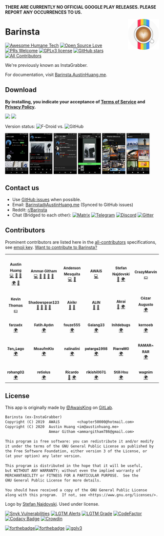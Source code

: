 **THERE ARE CURRENTLY NO OFFICIAL GOOGLE PLAY RELEASES. PLEASE REPORT ANY OCCURRENCES TO US.**

<img src="./app/src/main/ic_launcher-round.png" alt="Barinsta logo" align="right" width="20%"/>

# Barinsta

[![Awesome Humane Tech](https://raw.githubusercontent.com/humanetech-community/awesome-humane-tech/main/humane-tech-badge.svg?sanitize=true)](https://github.com/humanetech-community/awesome-humane-tech)
[![Open Source Love](https://badges.frapsoft.com/os/v3/open-source.svg?v=103)](https://github.com/ellerbrock/open-source-badges/)
[![PRs Welcome](https://img.shields.io/badge/PRs-welcome-brightgreen.svg)](http://makeapullrequest.com)
[![GPLv3 license](https://img.shields.io/badge/License-GPLv3-blue.svg)](./LICENSE)
[![GitHub stars](https://img.shields.io/github/stars/austinhuang0131/instagrabber.svg?style=social&label=Star)](https://GitHub.com/austinhuang0131/barinsta/stargazers/)<!-- ALL-CONTRIBUTORS-BADGE:START - Do not remove or modify this section -->
[![All Contributors](https://img.shields.io/badge/all_contributors-30-orange.svg)](#contributors)
<!-- ALL-CONTRIBUTORS-BADGE:END -->

We're previously known as InstaGrabber.

For documentation, visit [Barinsta.AustinHuang.me](https://barinsta.austinhuang.me).

## Download

**By installing, you indicate your acceptance of [Terms of Service](https://barinsta.austinhuang.me/en/latest/tos/) and [Privacy Policy](https://barinsta.austinhuang.me/en/latest/privacy/).**

<a href="https://f-droid.org/en/packages/me.austinhuang.instagrabber/"><img src="https://fdroid.gitlab.io/artwork/badge/get-it-on.png" height="75"></a>
<a href="https://github.com/austinhuang0131/barinsta/releases/latest"><img src="https://raw.githubusercontent.com/andOTP/andOTP/master/assets/badges/get-it-on-github.png" height="75"></a>

Version status: ![F-Droid](https://img.shields.io/f-droid/v/me.austinhuang.instagrabber.svg) vs. ![GitHub](https://img.shields.io/github/release/austinhuang0131/barinsta.svg?logo=github)

<a href="https://github.com/austinhuang0131/instagrabber/blob/master/fastlane/metadata/android/en-US/images/phoneScreenshots/1.jpg"><img src="./fastlane/metadata/android/en-US/images/phoneScreenshots/1.jpg" alt="Profile" width="15%"/></a>
<a href="https://github.com/austinhuang0131/instagrabber/blob/master/fastlane/metadata/android/en-US/images/phoneScreenshots/2.jpg"><img src="./fastlane/metadata/android/en-US/images/phoneScreenshots/2.jpg" alt="Post" width="15%"/></a>
<a href="https://github.com/austinhuang0131/instagrabber/blob/master/fastlane/metadata/android/en-US/images/phoneScreenshots/3.jpg"><img src="./fastlane/metadata/android/en-US/images/phoneScreenshots/3.jpg" alt="Comments" width="15%"/></a>
<a href="https://github.com/austinhuang0131/instagrabber/blob/master/fastlane/metadata/android/en-US/images/phoneScreenshots/4.jpg"><img src="./fastlane/metadata/android/en-US/images/phoneScreenshots/4.jpg" alt="Story" width="15%"/></a>
<a href="https://github.com/austinhuang0131/instagrabber/blob/master/fastlane/metadata/android/en-US/images/phoneScreenshots/5.jpg"><img src="./fastlane/metadata/android/en-US/images/phoneScreenshots/5.jpg" alt="Hashtag" width="15%"/></a>
<a href="https://github.com/austinhuang0131/instagrabber/blob/master/fastlane/metadata/android/en-US/images/phoneScreenshots/6.jpg"><img src="./fastlane/metadata/android/en-US/images/phoneScreenshots/6.jpg" alt="Discover Topics" width="15%"/></a>

## Contact us

* Use [GitHub issues](https://github.com/austinhuang0131/instagrabber/issues) when possible.
* Email: [Barinsta@AustinHuang.me](mailto:barinsta@austinhuang.me?body=Please%20note%20that%20your%20email%20address%20and%20the%20entire%20content%20will%20be%20published%20onto%20GitHub%20issues.%20If%20you%20do%20not%20wish%20to%20do%20that%2C%20use%20other%20contact%20methods%20instead.) (Synced to GitHub issues)
* Reddit: [r/Barinsta](https://reddit.com/r/barinsta)
* Chat (Bridged to each other): [![Matrix](https://img.shields.io/badge/Matrix-%23Barinsta:matrix.org-000000?logo=matrix)](https://matrix.to/#/#barinsta:matrix.org) [![Telegram](https://img.shields.io/badge/Telegram-@Grabber__App-2CA5E0?logo=telegram)](https://t.me/grabber_app) [![Discord](https://img.shields.io/badge/Discord-YtEDzN2-7289da?logo=discord&logoColor=white)](https://discord.gg/YtEDzN2) [![Gitter](https://img.shields.io/badge/Gitter-InstaGrabber/General-ed1965?logo=gitter)](https://gitter.im/instagrabber/general)

## Contributors

Prominent contributors are listed here in the [all-contributors](https://allcontributors.org/) specifications, see [emoji key](https://allcontributors.org/docs/en/emoji-key). [Want to contribute to Barinsta?](https://github.com/austinhuang0131/barinsta/blob/master/.github/CONTRIBUTING.md)

<!-- ALL-CONTRIBUTORS-LIST:START - Do not remove or modify this section -->
<!-- prettier-ignore-start -->
<!-- markdownlint-disable -->
<table>
  <tr>
    <td align="center"><a href="https://austinhuang.me"><img src="https://avatars1.githubusercontent.com/u/16656689?s=100" width="100px;" alt=""/><br /><sub><b>Austin Huang</b></sub></a><br /><a href="https://github.com/austinhuang0131/barinsta/commits?author=austinhuang0131" title="Code">💻</a> <a href="https://github.com/austinhuang0131/barinsta/commits?author=austinhuang0131" title="Documentation">📖</a> <a href="#question-austinhuang0131" title="Answering Questions">💬</a> <a href="https://crowdin.com/project/instagrabber" title="Translation">🌍</a> <a href="#ideas-austinhuang0131" title="Ideas, Planning, & Feedback">🤔</a></td>
    <td align="center"><a href="https://github.com/ammargitham"><img src="https://avatars0.githubusercontent.com/u/8017365?s=100" width="100px;" alt=""/><br /><sub><b>Ammar Githam</b></sub></a><br /><a href="https://github.com/austinhuang0131/barinsta/commits?author=ammargitham" title="Code">💻</a> <a href="#design-ammargitham" title="Design">🎨</a> <a href="#ideas-ammargitham" title="Ideas, Planning, & Feedback">🤔</a> <a href="#maintenance-ammargitham" title="Maintenance">🚧</a> <a href="#question-ammargitham" title="Answering Questions">💬</a></td>
    <td align="center"><a href="https://github.com/andersonvom"><img src="https://avatars3.githubusercontent.com/u/69922?v=4?s=100" width="100px;" alt=""/><br /><sub><b>Anderson Mesquita</b></sub></a><br /><a href="https://github.com/austinhuang0131/barinsta/commits?author=andersonvom" title="Code">💻</a> <a href="https://github.com/austinhuang0131/barinsta/issues?q=author%3Aandersonvom" title="Bug reports">🐛</a></td>
    <td align="center"><a href="http://rerolledgeek.blogspot.com/"><img src="https://avatars3.githubusercontent.com/u/5278488?s=100" width="100px;" alt=""/><br /><sub><b>AWAiS</b></sub></a><br /><a href="https://github.com/austinhuang0131/barinsta/commits?author=AwaisKing" title="Code">💻</a></td>
    <td align="center"><a href="https://stefannajdovski.com/"><img src="https://avatars2.githubusercontent.com/u/42580385?v=4?s=100" width="100px;" alt=""/><br /><sub><b>Stefan Najdovski</b></sub></a><br /><a href="#design-snajdovski" title="Design">🎨</a> <a href="https://crowdin.com/project/instagrabber" title="Translation">🌍</a></td>
    <td align="center"><a href="https://github.com/CrazyMarvin"><img src="https://avatars3.githubusercontent.com/u/15004217?v=4?s=100" width="100px;" alt=""/><br /><sub><b>CrazyMarvin</b></sub></a><br /><a href="#financial-CrazyMarvin" title="Financial">💵</a></td>
  </tr>
  <tr>
    <td align="center"><a href="http://kevinthomas.dev"><img src="https://avatars2.githubusercontent.com/u/15370181?s=100" width="100px;" alt=""/><br /><sub><b>Kevin Thomas</b></sub></a><br /><a href="#financial-KevinNThomas" title="Financial">💵</a></td>
    <td align="center"><a href="https://github.com/Shadowspear123"><img src="https://avatars1.githubusercontent.com/u/50462281?s=100" width="100px;" alt=""/><br /><sub><b>Shadowspear123</b></sub></a><br /><a href="#blog-Shadowspear123" title="Blogposts">📝</a> <a href="https://github.com/austinhuang0131/barinsta/issues?q=author%3AShadowspear123" title="Bug reports">🐛</a> <a href="#ideas-Shadowspear123" title="Ideas, Planning, & Feedback">🤔</a> <a href="#question-Shadowspear123" title="Answering Questions">💬</a></td>
    <td align="center"><a href="https://airikr.me/"><img src="https://avatars0.githubusercontent.com/u/53869451?s=100" width="100px;" alt=""/><br /><sub><b>Airikr</b></sub></a><br /><a href="#ideas-e-edgren" title="Ideas, Planning, & Feedback">🤔</a> <a href="#question-e-edgren" title="Answering Questions">💬</a></td>
    <td align="center"><a href="https://alin.atwebpages.com/"><img src="https://avatars2.githubusercontent.com/u/13281020?v=4?s=100" width="100px;" alt=""/><br /><sub><b>ALIN</b></sub></a><br /><a href="https://github.com/austinhuang0131/barinsta/issues?q=author%3Aalin-1" title="Bug reports">🐛</a> <a href="#ideas-alin-1" title="Ideas, Planning, & Feedback">🤔</a></td>
    <td align="center"><a href="https://github.com/Akrai"><img src="https://avatars1.githubusercontent.com/u/5624597?v=4?s=100" width="100px;" alt=""/><br /><sub><b>Akrai</b></sub></a><br /><a href="#ideas-Akrai" title="Ideas, Planning, & Feedback">🤔</a> <a href="https://crowdin.com/project/instagrabber" title="Translation">🌍</a></td>
    <td align="center"><a href="https://github.com/cizordj"><img src="https://avatars2.githubusercontent.com/u/32869222?v=4?s=100" width="100px;" alt=""/><br /><sub><b>Cézar Augusto</b></sub></a><br /><a href="https://crowdin.com/project/instagrabber" title="Translation">🌍</a></td>
  </tr>
  <tr>
    <td align="center"><a href="https://github.com/farzadx"><img src="https://avatars2.githubusercontent.com/u/70059397?v=4?s=100" width="100px;" alt=""/><br /><sub><b>farzadx</b></sub></a><br /><a href="https://crowdin.com/project/instagrabber" title="Translation">🌍</a></td>
    <td align="center"><a href="https://github.com/faydin"><img src="https://avatars2.githubusercontent.com/u/22706676?v=4?s=100" width="100px;" alt=""/><br /><sub><b>Fatih Aydın</b></sub></a><br /><a href="https://crowdin.com/project/instagrabber" title="Translation">🌍</a></td>
    <td align="center"><a href="https://github.com/fouze555"><img src="https://avatars3.githubusercontent.com/u/71935341?v=4?s=100" width="100px;" alt=""/><br /><sub><b>fouze555</b></sub></a><br /><a href="https://crowdin.com/project/instagrabber" title="Translation">🌍</a></td>
    <td align="center"><a href="https://github.com/Galang23"><img src="https://avatars3.githubusercontent.com/u/13700948?s=100" width="100px;" alt=""/><br /><sub><b>Galang23</b></sub></a><br /><a href="https://crowdin.com/project/instagrabber" title="Translation">🌍</a></td>
    <td align="center"><a href="https://github.com/initdebugs"><img src="https://avatars0.githubusercontent.com/u/75781464?v=4?s=100" width="100px;" alt=""/><br /><sub><b>Initdebugs</b></sub></a><br /><a href="https://crowdin.com/project/instagrabber" title="Translation">🌍</a></td>
    <td align="center"><a href="https://becauseofprog.fr/"><img src="https://avatars3.githubusercontent.com/u/24623168?s=100" width="100px;" alt=""/><br /><sub><b>kernoeb</b></sub></a><br /><a href="https://crowdin.com/project/instagrabber" title="Translation">🌍</a></td>
  </tr>
  <tr>
    <td align="center"><a href="https://github.com/Lego8486"><img src="https://avatars1.githubusercontent.com/u/47414485?s=100" width="100px;" alt=""/><br /><sub><b>Ten_Lego</b></sub></a><br /><a href="https://crowdin.com/project/instagrabber" title="Translation">🌍</a></td>
    <td align="center"><a href="https://github.com/MoaufmKlo"><img src="https://avatars1.githubusercontent.com/u/45636897?s=100" width="100px;" alt=""/><br /><sub><b>MoaufmKlo</b></sub></a><br /><a href="https://crowdin.com/project/instagrabber" title="Translation">🌍</a></td>
    <td align="center"><a href="https://github.com/nalinalini"><img src="https://avatars0.githubusercontent.com/u/65640431?v=4?s=100" width="100px;" alt=""/><br /><sub><b>nalinalini</b></sub></a><br /><a href="https://crowdin.com/project/instagrabber" title="Translation">🌍</a></td>
    <td align="center"><a href="https://github.com/peterge1998"><img src="https://avatars2.githubusercontent.com/u/47355238?s=100" width="100px;" alt=""/><br /><sub><b>peterge1998</b></sub></a><br /><a href="https://crowdin.com/project/instagrabber" title="Translation">🌍</a></td>
    <td align="center"><a href="https://github.com/PierreM0"><img src="https://avatars3.githubusercontent.com/u/71077853?v=4?s=100" width="100px;" alt=""/><br /><sub><b>PierreM0</b></sub></a><br /><a href="https://crowdin.com/project/instagrabber" title="Translation">🌍</a></td>
    <td align="center"><a href="https://github.com/RAMAR-RAR"><img src="https://avatars3.githubusercontent.com/u/47423745?s=100" width="100px;" alt=""/><br /><sub><b>RAMAR-RAR</b></sub></a><br /><a href="https://crowdin.com/project/instagrabber" title="Translation">🌍</a></td>
  </tr>
  <tr>
    <td align="center"><a href="https://github.com/rohang02"><img src="https://avatars3.githubusercontent.com/u/47921164?v=4?s=100" width="100px;" alt=""/><br /><sub><b>rohang02</b></sub></a><br /><a href="https://crowdin.com/project/instagrabber" title="Translation">🌍</a></td>
    <td align="center"><a href="https://github.com/retiolus"><img src="https://avatars1.githubusercontent.com/u/65604466?v=4?s=100" width="100px;" alt=""/><br /><sub><b>retiolus</b></sub></a><br /><a href="https://crowdin.com/project/instagrabber" title="Translation">🌍</a></td>
    <td align="center"><a href="https://github.com/RickyM7"><img src="https://avatars3.githubusercontent.com/u/24703825?v=4?s=100" width="100px;" alt=""/><br /><sub><b>Ricardo</b></sub></a><br /><a href="https://github.com/austinhuang0131/barinsta/issues?q=author%3ARickyM7" title="Bug reports">🐛</a> <a href="https://crowdin.com/project/instagrabber" title="Translation">🌍</a></td>
    <td align="center"><a href="https://github.com/rikishi0071"><img src="https://avatars3.githubusercontent.com/u/18183855?v=4?s=100" width="100px;" alt=""/><br /><sub><b>rikishi0071</b></sub></a><br /><a href="https://crowdin.com/project/instagrabber" title="Translation">🌍</a></td>
    <td align="center"><a href="https://stillu.cc/"><img src="https://avatars2.githubusercontent.com/u/5843208?v=4?s=100" width="100px;" alt=""/><br /><sub><b>Still Hsu</b></sub></a><br /><a href="https://crowdin.com/project/instagrabber" title="Translation">🌍</a></td>
    <td align="center"><a href="https://github.com/wagnim"><img src="https://avatars0.githubusercontent.com/u/30241419?s=100" width="100px;" alt=""/><br /><sub><b>wagnim</b></sub></a><br /><a href="https://crowdin.com/project/instagrabber" title="Translation">🌍</a></td>
  </tr>
</table>

<!-- markdownlint-restore -->
<!-- prettier-ignore-end -->
<!-- ALL-CONTRIBUTORS-LIST:END -->

## License

This app is originally made by [@AwaisKing](https://github.com/AwaisKing) on [GitLab](https://gitlab.com/AwaisKing/instagrabber).

    Barinsta (ex-InstaGrabber)
    Copyright (C) 2019  AWAiS        <chapter50000@hotmail.com>
    Copyright (C) 2020  Austin Huang <im@austinhuang.me>
                        Ammar Githam <ammargitham786@gmail.com>

    This program is free software: you can redistribute it and/or modify
    it under the terms of the GNU General Public License as published by
    the Free Software Foundation, either version 3 of the License, or
    (at your option) any later version.

    This program is distributed in the hope that it will be useful,
    but WITHOUT ANY WARRANTY; without even the implied warranty of
    MERCHANTABILITY or FITNESS FOR A PARTICULAR PURPOSE.  See the
    GNU General Public License for more details.

    You should have received a copy of the GNU General Public License
    along with this program.  If not, see <https://www.gnu.org/licenses/>.

Logo by [Stefan Najdovski](https://stefannajdovski.com/). Used under license.

[![Snyk Vulnerabilities](https://img.shields.io/snyk/vulnerabilities/github/austinhuang0131/instagrabber)](https://snyk.io/test/github/austinhuang0131/barinsta)
[![LGTM Alerts](https://img.shields.io/lgtm/alerts/github/austinhuang0131/instagrabber)](https://lgtm.com/projects/g/austinhuang0131/barinsta)
[![LGTM Grade](https://img.shields.io/lgtm/grade/java/github/austinhuang0131/instagrabber)](https://lgtm.com/projects/g/austinhuang0131/barinsta)
[![CodeFactor](https://www.codefactor.io/repository/github/austinhuang0131/barinsta/badge)](https://www.codefactor.io/repository/github/austinhuang0131/barinsta)
[![Codacy Badge](https://app.codacy.com/project/badge/Grade/e9cfcb7733f8477d92e5c0f30cac137a)](https://www.codacy.com/manual/austinhuang0131/instagrabber)
[![Crowdin](https://badges.crowdin.net/instagrabber/localized.svg)](https://crowdin.com/project/instagrabber)

[![forthebadge](https://forthebadge.com/images/badges/made-with-java.svg)](https://forthebadge.com)[![forthebadge](https://forthebadge.com/images/badges/built-for-android.svg)](https://forthebadge.com) [![gplv3](https://www.gnu.org/graphics/gplv3-with-text-136x68.png)](https://www.gnu.org/licenses/gpl-3.0.html)
